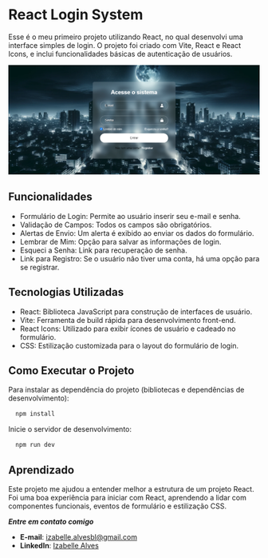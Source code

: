 # React Login System

Esse é o meu primeiro projeto utilizando React, no qual desenvolvi uma interface simples de login. O projeto foi criado com Vite, React e React Icons, e inclui funcionalidades básicas de autenticação de usuários.

![alt text](img-projeto/image.png)

## Funcionalidades

- Formulário de Login: Permite ao usuário inserir seu e-mail e senha.
- Validação de Campos: Todos os campos são obrigatórios.
- Alertas de Envio: Um alerta é exibido ao enviar os dados do formulário.
- Lembrar de Mim: Opção para salvar as informações de login.
- Esqueci a Senha: Link para recuperação de senha.
- Link para Registro: Se o usuário não tiver uma conta, há uma opção para se registrar.

## Tecnologias Utilizadas

- React: Biblioteca JavaScript para construção de interfaces de usuário.
- Vite: Ferramenta de build rápida para desenvolvimento front-end.
- React Icons: Utilizado para exibir ícones de usuário e cadeado no formulário.
- CSS: Estilização customizada para o layout do formulário de login.

## Como Executar o Projeto

Para instalar as dependência do projeto (bibliotecas e dependências de desenvolvimento):

```bash
  npm install
```

Inicie o servidor de desenvolvimento:

```bash
  npm run dev
```

## Aprendizado

Este projeto me ajudou a entender melhor a estrutura de um projeto React. Foi uma boa experiência para iniciar com React, aprendendo a lidar com componentes funcionais, eventos de formulário e estilização CSS.

**_Entre em contato comigo_**

- **E-mail**: [izabelle.alvesbl@gmail.com](mailto:izabelle.alvesbl@gmail.com)
- **LinkedIn**: [Izabelle Alves](https://www.linkedin.com/in/izabellealvess/)
